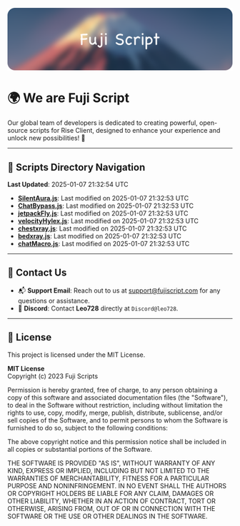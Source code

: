 ![Banner](.github/b.webp)

# 🌍 **We are Fuji Script**

Our global team of developers is dedicated to creating powerful, open-source scripts for Rise Client, designed to enhance your experience and unlock new possibilities! 🌟

---
<!-- SCRIPTS_NAVIGATION_START -->
## 📂 **Scripts Directory Navigation**

**Last Updated**: 2025-01-07 21:32:54 UTC

- **[SilentAura.js](scripts/SilentAura.js)**: Last modified on 2025-01-07 21:32:53 UTC
- **[ChatBypass.js](scripts/ChatBypass.js)**: Last modified on 2025-01-07 21:32:53 UTC
- **[jetpackFly.js](scripts/jetpackFly.js)**: Last modified on 2025-01-07 21:32:53 UTC
- **[velocityHylex.js](scripts/velocityHylex.js)**: Last modified on 2025-01-07 21:32:53 UTC
- **[chestxray.js](scripts/chestxray.js)**: Last modified on 2025-01-07 21:32:53 UTC
- **[bedxray.js](scripts/bedxray.js)**: Last modified on 2025-01-07 21:32:53 UTC
- **[chatMacro.js](scripts/chatMacro.js)**: Last modified on 2025-01-07 21:32:53 UTC

<!-- SCRIPTS_NAVIGATION_END -->

---

## 💬 **Contact Us**  
- 📬 **Support Email**: Reach out to us at [support@fujiscript.com](mailto:support@fujiscript.com) for any questions or assistance.  
- 💬 **Discord**: Contact **Leo728** directly at `Discord@leo728`.

---

## 📜 **License**

This project is licensed under the MIT License.  

**MIT License**  
Copyright (c) 2023 Fuji Scripts  

Permission is hereby granted, free of charge, to any person obtaining a copy of this software and associated documentation files (the "Software"), to deal in the Software without restriction, including without limitation the rights to use, copy, modify, merge, publish, distribute, sublicense, and/or sell copies of the Software, and to permit persons to whom the Software is furnished to do so, subject to the following conditions:  

The above copyright notice and this permission notice shall be included in all copies or substantial portions of the Software.  

THE SOFTWARE IS PROVIDED "AS IS", WITHOUT WARRANTY OF ANY KIND, EXPRESS OR IMPLIED, INCLUDING BUT NOT LIMITED TO THE WARRANTIES OF MERCHANTABILITY, FITNESS FOR A PARTICULAR PURPOSE AND NONINFRINGEMENT. IN NO EVENT SHALL THE AUTHORS OR COPYRIGHT HOLDERS BE LIABLE FOR ANY CLAIM, DAMAGES OR OTHER LIABILITY, WHETHER IN AN ACTION OF CONTRACT, TORT OR OTHERWISE, ARISING FROM, OUT OF OR IN CONNECTION WITH THE SOFTWARE OR THE USE OR OTHER DEALINGS IN THE SOFTWARE.  

